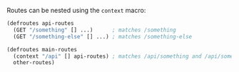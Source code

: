 Routes can be nested using the `context` macro:

```clojure
(defroutes api-routes
  (GET "/something" [] ...)      ; matches /something
  (GET "/something-else" [] ...) ; matches /something-else

(defroutes main-routes
  (context "/api" [] api-routes) ; matches /api/something and /api/something-else
  other-routes)
```